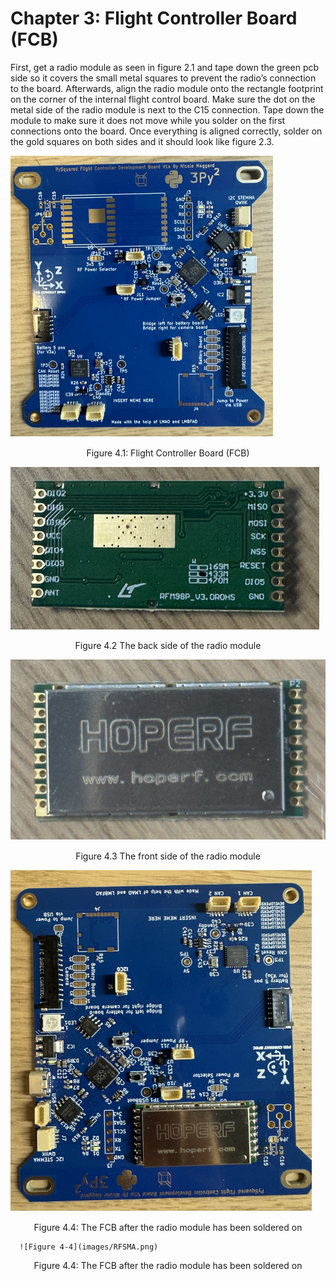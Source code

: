 # Chapter 3: Flight Controller Board (FCB)

First, get a radio module as seen in figure 2.1 and tape down the green pcb side so it covers the small metal squares to prevent the radio’s connection to the board. Afterwards, align the radio module onto the rectangle footprint on the corner of the internal flight control board. Make sure the dot on the metal side of the radio module is next to the C15 connection. Tape down the module to make sure it does not move while you solder on the first connections onto the board. Once everything is aligned correctly, solder on the gold squares on both sides and it should look like figure 2.3.

![Figure 4-4](images/FCB.png)
   <p align="center">Figure 4.1: Flight Controller Board (FCB) </p>

   ![Figure 4-4](images/radio1.png)
   <p align="center">Figure 4.2 The back side of the radio module </p>

   ![Figure 4-4](images/radio2.png)
   <p align="center">Figure 4.3 The front side of the radio module </p>
   
   ![Figure 4-4](images/FCR.png)
   <p align="center">Figure 4.4: The FCB after the radio module has been soldered on</p>

      ![Figure 4-4](images/RFSMA.png)
   <p align="center">Figure 4.4: The FCB after the radio module has been soldered on</p>
